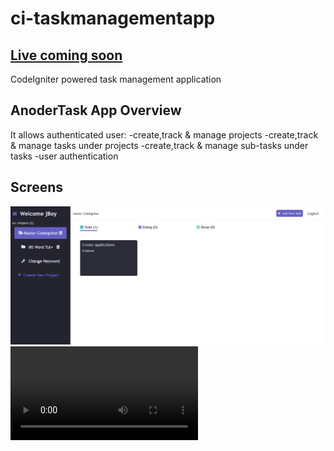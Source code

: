 # ci-taskmanagementapp 
## [Live coming soon](#)
CodeIgniter powered task management application

## AnoderTask App Overview
It allows authenticated user:
-create,track & manage projects
-create,track & manage tasks under projects
-create,track & manage sub-tasks under tasks
-user authentication

## Screens
![This is an image](public/assets/screens/img1.png)
![This is an image](public/assets/screens/demo.webm)